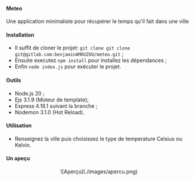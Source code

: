#### Meteo
Une application minimaliste pour récupérer le temps qu'il fait dans une ville

#### Installation
- Il suffit de cloner le projet: `git clone git clone git@gitlab.com:benjaminAMOUZOU/meteo.git` ;
- Ensuite executez `npm install` pour installez les dépendances ;
- Enfin `node index.js` pour exécuter le projet.

#### Outils
- Node.js 20 ;
- Ejs 3.1.9 (Moteur de template);
- Express 4.18.1 suivant la branche ;
- Nodemon 3.1.0 (Hot Reload).

#### Utilisation
- Renseignez la ville puis choisissez le type de temperature Celsius ou Kelvin.

#### Un apeçu
<div align="center">
![Aperçu](./images/apercu.png)
</div>
